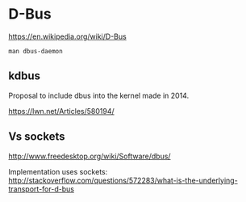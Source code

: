 # D-Bus

<https://en.wikipedia.org/wiki/D-Bus>

    man dbus-daemon

## kdbus

Proposal to include dbus into the kernel made in 2014.

<https://lwn.net/Articles/580194/>

## Vs sockets

<http://www.freedesktop.org/wiki/Software/dbus/>

Implementation uses sockets: <http://stackoverflow.com/questions/572283/what-is-the-underlying-transport-for-d-bus>
